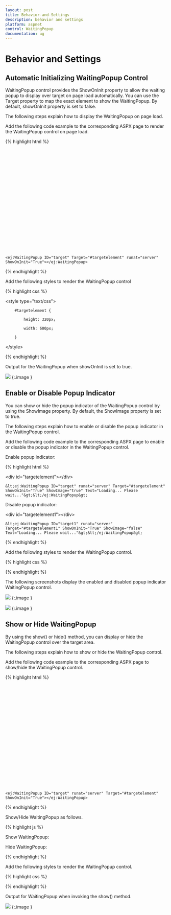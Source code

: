 ```yaml
---
layout: post
title: Behavior-and-Settings
description: behavior and settings
platform: aspnet
control: WaitingPopup
documentation: ug
---
```


# Behavior and Settings

## Automatic Initializing WaitingPopup Control

WaitingPopup control provides the ShowOnInit property to allow the waiting popup to display over target on page load automatically. You can use the Target property to map the exact element to show the WaitingPopup. By default, showOnInit property is set to false.

The following steps explain how to display the WaitingPopup on page load.

Add the following code example to the corresponding ASPX page to render the WaitingPopup control on page load.

{% highlight html %}

<div id="targetelement"></div>

    <ej:WaitingPopup ID="target" Target="#targetelement" runat="server" ShowOnInit="True"></ej:WaitingPopup>



{% endhighlight %}



Add the following styles to render the WaitingPopup control

{% highlight css %}

  &lt;style type="text/css"&gt;

        #targetelement {

            height: 320px;

            width: 600px;

        }

   &lt;/style&gt;

{% endhighlight %}

Output for the WaitingPopup when showOnInit is set to true.

![](Behavior-and-Settings_images/Behavior-and-Settings_img1.png)
{:.image }


## Enable or Disable Popup Indicator

You can show or hide the popup indicator of the WaitingPopup control by using the ShowImage property. By default, the ShowImage property is set to true.

The following steps explain how to enable or disable the popup indicator in the WaitingPopup control.

Add the following code example to the corresponding ASPX page to enable or disable the popup indicator in the WaitingPopup control.

Enable popup indicator:

{% highlight html %}

&lt;div id="targetelement"&gt;&lt;/div&gt;

    &lt;ej:WaitingPopup ID="target" runat="server" Target="#targetelement" ShowOnInit="True" ShowImage="true" Text="Loading... Please wait..."&gt;&lt;/ej:WaitingPopup&gt;

Disable popup indicator:

&lt;div id="targetelement1"&gt;&lt;/div&gt;

    &lt;ej:WaitingPopup ID="target1" runat="server" Target="#targetelement1" ShowOnInit="True" ShowImage="false" Text="Loading... Please wait..."&gt;&lt;/ej:WaitingPopup&gt;    

{% endhighlight %}



Add the following styles to render the WaitingPopup control.

{% highlight css %}

  <style type="text/css">

        #targetelement, #targetelement1 {

            height: 320px;

            width: 600px;

        }

   </style>



{% endhighlight %}



The following screenshots display the enabled and disabled popup indicator WaitingPopup control.

![](Behavior-and-Settings_images/Behavior-and-Settings_img2.png) 
{:.image }


![](Behavior-and-Settings_images/Behavior-and-Settings_img3.png) 
{:.image }


## Show or Hide WaitingPopup

By using the show() or hide() method, you can display or hide the WaitingPopup control over the target area.

The following steps explain how to show or hide the WaitingPopup control.

Add the following code example to the corresponding ASPX page to show/hide the WaitingPopup control.

{% highlight html %}



<div id="targetelement"></div>

    <ej:WaitingPopup ID="target" runat="server" Target="#targetelement" ShowOnInit="True"></ej:WaitingPopup>





{% endhighlight %}



Show/Hide WaitingPopup as follows.

{% highlight js %}



Show WaitingPopup:

<script type="text/javascript">

    var popUpObj

    $(function () {

        $("#<%=target.ClientID%>").ejWaitingPopup();

        popUpObj = $("#<%=target.ClientID%>").data("ejWaitingPopup");

        popUpObj.show();

    });

</script>

Hide WaitingPopup:

<script type="text/javascript">

    var popUpObj

    $(function () {

        $("#<%=target.ClientID%>").ejWaitingPopup();

        popUpObj = $("#<%=target.ClientID%>").data("ejWaitingPopup");

        popUpObj.hide();

    });

</script>



{% endhighlight %}



Add the following styles to render the WaitingPopup control.

{% highlight css %}

  <style type="text/css">

        #targetelement {

            height: 320px;

            width: 600px;

        }

  </style>



{% endhighlight %}



Output for WaitingPopup when invoking the show() method.

![](Behavior-and-Settings_images/Behavior-and-Settings_img4.png) 
{:.image }



